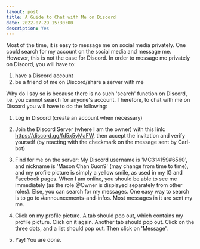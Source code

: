 ```yaml
---
layout: post
title: A Guide to Chat with Me on Discord
date: 2022-07-29 15:30:00
description: Yes
---
```


Most of the time, it is easy to message me on social media privately. One could search for my account on the social media and message me. However, this is not the case for Discord. In order to message me privately on Discord, you will have to:

1. have a Discord account
2. be a friend of me on Discord/share a server with me

Why do I say so is because there is no such 'search' function on Discord, i.e. you cannot search for anyone's account. Therefore, to chat with me on Discord you will have to do the following:

1. Log in Discord (create an account when necessary)

2. Join the Discord Server (where I am the owner) with this link: https://discord.gg/fd5x5yMaFW, then accept the invitation and verify yourself (by reacting with the checkmark on the message sent by Carl-bot)

3. Find for me on the server: My Discord username is 'MC314159#6560', and nickname is 'Mason Chan 6uon9' (may change from time to time), and my profile picture is simply a yellow smile, as used in my IG and Facebook pages. When I am online, you should be able to see me immediately (as the role @Owner is displayed separately from other roles). Else, you can search for my messages. One easy way to search is to go to #announcements-and-infos. Most messages in it are sent my me.

4. Click on my profile picture. A tab should pop out, which contains my profile picture. Click on it again. Another tab should pop out. Click on the three dots, and a list should pop out. Then click on 'Message'.

5. Yay! You are done.
